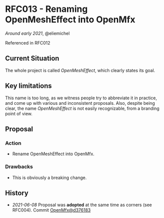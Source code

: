 RFC013 - Renaming OpenMeshEffect into OpenMfx
=============================================

*Around early 2021*, @eliemichel

Referenced in RFC012

Current Situation
-----------------

The whole project is called *OpenMeshEffect*, which clearly states its goal.

Key limitations
---------------

This name is too long, as we witness people try to abbreviate it in practice, and come up with various and inconsistent proposals. Also, despite being clear, the name *OpenMeshEffect* is not easily recognizable, from a branding point of view.

Proposal
---------

### Action

 - Rename OpenMeshEffect into OpenMfx.

### Drawbacks

 - This is obviously a breaking change.

History
-------

 - *2021-06-08* Proposal was **adopted** at the same time as corners (see RFC004). Commit [OpenMfx@d376183](https://github.com/eliemichel/OpenMfx/commit/d376183517c175571d31542f039ba4b95f8cbd13)
